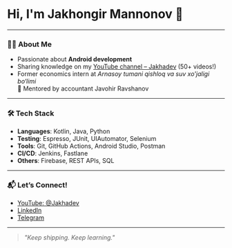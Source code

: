 # Hi, I'm Jakhongir Mannonov 👋

---

### 👨‍💻 About Me

- Passionate about **Android development**
- Sharing knowledge on my [YouTube channel – Jakhadev](https://www.youtube.com/@Jakhadev) (50+ videos!)
- Former economics intern at *Arnasoy tumani qishloq va suv xo'jaligi bo‘limi*  
  🧾 Mentored by accountant Javohir Ravshanov

---

### 🛠 Tech Stack

- **Languages**: Kotlin, Java, Python  
- **Testing**: Espresso, JUnit, UIAutomator, Selenium  
- **Tools**: Git, GitHub Actions, Android Studio, Postman  
- **CI/CD**: Jenkins, Fastlane  
- **Others**: Firebase, REST APIs, SQL

---

### 📬 Let’s Connect!

- [YouTube: @Jakhadev](https://www.youtube.com/@Jakhadev)
- [LinkedIn](https://www.linkedin.com/in/jakhongir-mannonov) <!-- Replace with your actual link -->
- [Telegram](https://t.me/jakha_jdk) <!-- Replace with your actual link -->

---

> *"Keep shipping. Keep learning."*
